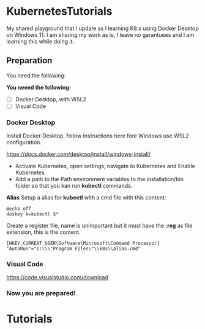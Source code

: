 # KubernetesTutorials
My shared playground that I update as I learning K8:s using Docker Desktop on Windows 11.
I am sharing my work as is, I leave no garantuees and I am learning this while doing it.

## Preparation
You need the following:

**You neeed the following:**
- [ ] Docker Desktop, with WSL2
- [ ] Visual Code

### Docker Desktop
Install Docker Desktop, follow instructions here fore Windows use WSL2 configuration.

https://docs.docker.com/desktop/install/windows-install/

 - Activate Kubernetes, open settings, navigate to Kubernetes and Enable Kubernetes
 - Add a path to the Path environment variables to the installation/bin folder so that you kan run **kubectl** commands.

 **Alias**
 Setup a alias for **kubectl** with a cmd file with this content:
 ```
@echo off
doskey k=kubectl $*
```
Create a register file, name is unimportant but it must have the **.reg** as file extension, this is the content.
```
[HKEY_CURRENT_USER\Software\Microsoft\Command Processor]
"AutoRun"="c:\\\"Program Files\"\\k8s\\alias.cmd"
```
### Visual Code
https://code.visualstudio.com/download

### Now you are prepared!

# Tutorials




